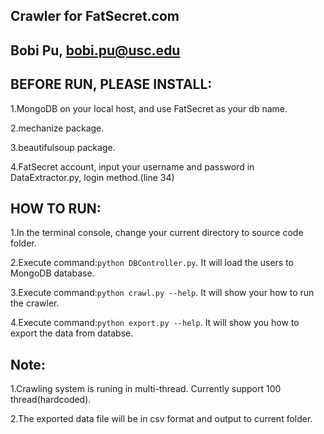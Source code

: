 Crawler for FatSecret.com
-------------------------
Bobi Pu, bobi.pu@usc.edu
------------------------



BEFORE RUN, PLEASE INSTALL:
---------------------------

1.MongoDB on your local host, and use FatSecret as your db name.

2.mechanize package.

3.beautifulsoup package.

4.FatSecret account, input your username and password in DataExtractor.py, login method.(line 34)




HOW TO RUN:
-----------

1.In the terminal console, change your current directory to source code folder.

2.Execute command:`python DBController.py`. It will load the users to MongoDB database.

3.Execute command:`python crawl.py --help`. It will show your how to run the crawler.

4.Execute command:`python export.py --help`. It will show you how to export the data from databse. 



Note:
-----
1.Crawling system is runing in multi-thread. Currently support 100 thread(hardcoded).

2.The exported data file will be in csv format and output to current folder.
